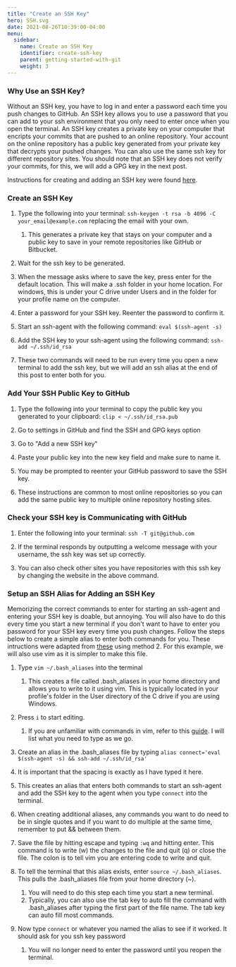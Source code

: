```yaml
---
title: "Create an SSH Key"
hero: SSH.svg
date: 2021-08-26T10:39:00-04:00
menu:
  sidebar:
    name: Create an SSH Key
    identifier: create-ssh-key
    parent: getting-started-with-git
    weight: 3
---
```

### Why Use an SSH Key?
Without an SSH key, you have to log in and enter a password each time you push changes to GitHub. An SSH key allows you to use a password that you can add to your ssh environment that you only need to enter once when you open the terminal. An SSH key creates a private key on your computer that encripts your commits that are pushed to an online repository. Your account on the online repository has a public key generated from your private key that decrypts your pushed changes. You can also use the same ssh key for different repository sites. You should note that an SSH key does not verify your commits, for this, we will add a GPG key in the next post.

Instructions for creating and adding an SSH key were found [here](https://docs.github.com/en/github/authenticating-to-github/connecting-to-github-with-ssh).

### Create an SSH Key
1. Type the following into your terminal: `ssh-keygen -t rsa -b 4096 -C your_email@example.com` replacing the email with your own.
   1. This generates a private key that stays on your computer and a public key to save in your remote repositories like GitHub or Bitbucket.


2. Wait for the ssh key to be generated.


3. When the message asks where to save the key, press enter for the default location. This will make a .ssh folder in your home location. For windows, this is under your C drive under Users and in the folder for your profile name on the computer.


4. Enter a password for your SSH key. Reenter the password to confirm it.


5. Start an ssh-agent with the following command: `eval $(ssh-agent -s)`


6. Add the SSH key to your ssh-agent using the following command: `ssh-add ~/.ssh/id_rsa`


7. These two commands will need to be run every time you open a new terminal to add the ssh key, but we will add an ssh alias at the end of this post to enter both for you.

### Add Your SSH Public Key to GitHub
1. Type the following into your terminal to copy the public key you generated to your clipboard: `clip < ~/.ssh/id_rsa.pub`


2. Go to settings in GitHub and find the SSH and GPG keys option


3. Go to "Add a new SSH key"


4. Paste your public key into the new key field and make sure to name it.


5. You may be prompted to reenter your GitHub password to save the SSH key.


6. These instructions are common to most online repositories so you can add the same public key to multiple online repository hosting sites.

### Check your SSH key is Communicating with GitHub
1. Enter the following into your terminal: `ssh -T git@github.com`


2. If the terminal responds by outputting a welcome message with your username, the ssh key
was set up correctly.


3. You can also check other sites you have repositories with this ssh key by changing the website in
the above command.

### Setup an SSH Alias for Adding an SSH Key
Memorizing the correct commands to enter for starting an ssh-agent and entering your SSH key is doable, but annoying. You will also have to do this every time you start a new terminal if you don't want to have to enter you password for your SSH key every time you push changes. Follow the steps below to create a simple alias to enter both commands for you. These intructions were adapted from [these](https://scotch.io/tutorials/how-to-create-an-ssh-shortcut) using method 2. For this example, we will also use vim as it is simpler to make this file.

1. Type `vim ~/.bash_aliases` into the terminal
   1. This creates a file called .bash_aliases in your home directory and allows you to write to it using vim. This is typically located in your profile's folder in the User directory of the C drive if you are using Windows.


2. Press `i` to start editing.
   1. If you are unfamiliar with commands in vim, refer to this [guide](https://vim.rtorr.com/). I will list what you need to type as we go.


3. Create an alias in the .bash_aliases file by typing `alias connect='eval $(ssh-agent -s) && ssh-add
~/.ssh/id_rsa'`
  1. It is important that the spacing is exactly as I have typed it here.
  2. This creates an alias that enters both commands to start an ssh-agent and add the SSH key to the agent when you type `connect` into the terminal.
  3. When creating additional aliases, any commands you want to do need to be in single quotes and if you want to do multiple at the same time, remember to put && between them.

4. Save the file by hitting escape and typing `:wq` and hitting enter. This command is to write (w) the changes to the file and quit (q) or close the file. The colon is to tell vim you are entering code to write and quit.


5. To tell the terminal that this alias exists, enter `source ~/.bash_aliases`. This pulls the .bash_aliases file from your home directory (~).
   1. You will need to do this step each time you start a new terminal.
   2. Typically, you can also use the tab key to auto fill the command with .bash_aliases after typing the first part of the file name. The tab key can auto fill most commands.


6. Now type `connect` or whatever you named the alias to see if it worked. It should ask for you ssh key password
   1. You will no longer need to enter the password until you reopen the terminal.
